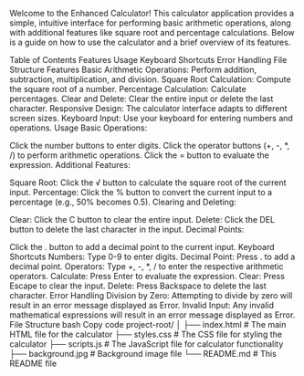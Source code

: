 Welcome to the Enhanced Calculator! This calculator application provides a simple, intuitive interface for performing basic arithmetic operations, along with additional features like square root and percentage calculations. Below is a guide on how to use the calculator and a brief overview of its features.

Table of Contents
Features
Usage
Keyboard Shortcuts
Error Handling
File Structure
Features
Basic Arithmetic Operations: Perform addition, subtraction, multiplication, and division.
Square Root Calculation: Compute the square root of a number.
Percentage Calculation: Calculate percentages.
Clear and Delete: Clear the entire input or delete the last character.
Responsive Design: The calculator interface adapts to different screen sizes.
Keyboard Input: Use your keyboard for entering numbers and operations.
Usage
Basic Operations:

Click the number buttons to enter digits.
Click the operator buttons (+, -, *, /) to perform arithmetic operations.
Click the = button to evaluate the expression.
Additional Features:

Square Root: Click the √ button to calculate the square root of the current input.
Percentage: Click the % button to convert the current input to a percentage (e.g., 50% becomes 0.5).
Clearing and Deleting:

Clear: Click the C button to clear the entire input.
Delete: Click the DEL button to delete the last character in the input.
Decimal Points:

Click the . button to add a decimal point to the current input.
Keyboard Shortcuts
Numbers: Type 0-9 to enter digits.
Decimal Point: Press . to add a decimal point.
Operators: Type +, -, *, / to enter the respective arithmetic operators.
Calculate: Press Enter to evaluate the expression.
Clear: Press Escape to clear the input.
Delete: Press Backspace to delete the last character.
Error Handling
Division by Zero: Attempting to divide by zero will result in an error message displayed as Error.
Invalid Input: Any invalid mathematical expressions will result in an error message displayed as Error.
File Structure
bash
Copy code
project-root/
│
├── index.html        # The main HTML file for the calculator
├── styles.css        # The CSS file for styling the calculator
├── scripts.js        # The JavaScript file for calculator functionality
├── background.jpg    # Background image file
└── README.md         # This README file